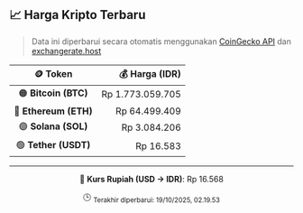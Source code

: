 

<!-- HARGA_KRIPTO -->
## 📈 Harga Kripto Terbaru

> Data ini diperbarui secara otomatis menggunakan [CoinGecko API](https://www.coingecko.com/) dan [exchangerate.host](https://exchangerate.host/)

<div align="center">

| 🪙 Token | 💰 Harga (IDR) |
|:------:|---------------:|
| 🟠 **Bitcoin (BTC)**   | Rp 1.773.059.705 |
| 🔵 **Ethereum (ETH)**  | Rp 64.499.409 |
| 🟣 **Solana (SOL)**    | Rp 3.084.206 |
| 🟢 **Tether (USDT)**   | Rp 16.583 |

---

💱 **Kurs Rupiah (USD → IDR)**: Rp 16.568

🕒 <sub>Terakhir diperbarui: 19/10/2025, 02.19.53</sub>

</div>
<!-- /HARGA_KRIPTO -->